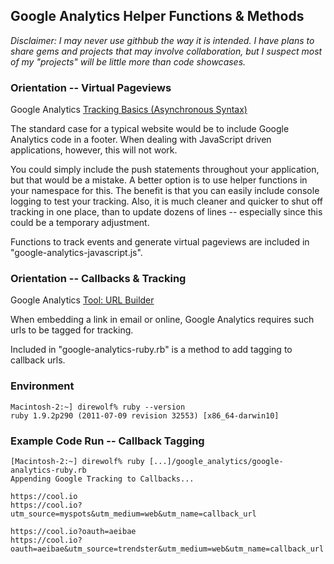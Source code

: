 ## Google Analytics Helper Functions & Methods

*Disclaimer: I may never use githbub the way it is intended. I have plans to share gems and projects that may involve collaboration, but I suspect most of my "projects" will be little more than code showcases.*


### Orientation -- Virtual Pageviews

Google Analytics [Tracking Basics (Asynchronous Syntax)](https://developers.google.com/analytics/devguides/collection/gajs/)

The standard case for a typical website would be to include Google Analytics code in a footer. When dealing with JavaScript driven applications, however, this will not work.

You could simply include the push statements throughout your application, but that would be a mistake. A better option is to use helper functions in your namespace for this. The benefit is that you can easily include console logging to test your tracking. Also, it is much cleaner and quicker to shut off tracking in one place, than to update dozens of lines -- especially since this could be a temporary adjustment.

Functions to track events and generate virtual pageviews are included in "google-analytics-javascript.js".


### Orientation -- Callbacks & Tracking

Google Analytics [Tool: URL Builder](http://support.google.com/googleanalytics/bin/answer.py?hl=en&answer=55578)

When embedding a link in email or online, Google Analytics requires such urls to be tagged for tracking.

Included in "google-analytics-ruby.rb" is a method to add tagging to callback urls.


### Environment
    Macintosh-2:~] direwolf% ruby --version
    ruby 1.9.2p290 (2011-07-09 revision 32553) [x86_64-darwin10]


### Example Code Run -- Callback Tagging
    [Macintosh-2:~] direwolf% ruby [...]/google_analytics/google-analytics-ruby.rb
    Appending Google Tracking to Callbacks...
    
    https://cool.io
    https://cool.io?utm_source=myspots&utm_medium=web&utm_name=callback_url
    
    https://cool.io?oauth=aeibae
    https://cool.io?oauth=aeibae&utm_source=trendster&utm_medium=web&utm_name=callback_url
